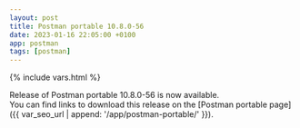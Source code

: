 ```yaml
---
layout: post
title: Postman portable 10.8.0-56
date: 2023-01-16 22:05:00 +0100
app: postman
tags: [postman]
---
```

{% include vars.html %}

Release of Postman portable 10.8.0-56 is now available.<br />
You can find links to download this release on the [Postman portable page]({{ var_seo_url | append: '/app/postman-portable/' }}).
